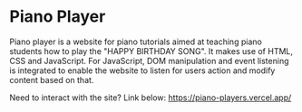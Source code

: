# Piano Player


Piano player is a website for piano tutorials aimed at teaching piano students how to play the "HAPPY BIRTHDAY SONG".
It makes use of HTML, CSS and JavaScript.
For JavaScript, DOM manipulation and event listening is integrated to enable the website to listen for users action and modify content based on that.

Need to interact with the site? Link below:
https://piano-players.vercel.app/
